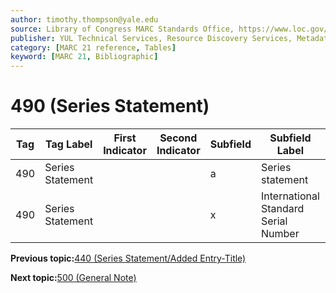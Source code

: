 ```yaml
---
author: timothy.thompson@yale.edu
source: Library of Congress MARC Standards Office, https://www.loc.gov/marc/bibliographic/bd490.html
publisher: YUL Technical Services, Resource Discovery Services, Metadata Services Unit
category: [MARC 21 reference, Tables]
keyword: [MARC 21, Bibliographic]
---
```


# 490 \(Series Statement\)

|Tag|Tag Label|First Indicator|Second Indicator|Subfield|Subfield Label|Repeatable|
|---|---------|---------------|----------------|--------|--------------|----------|
|490|Series Statement| | |a|Series statement|F|
|490|Series Statement| | |x|International Standard Serial Number|F|

**Previous topic:**[440 \(Series Statement/Added Entry-Title\)](../tables/440_bib_table.md)

**Next topic:**[500 \(General Note\)](../tables/500_bib_table.md)

